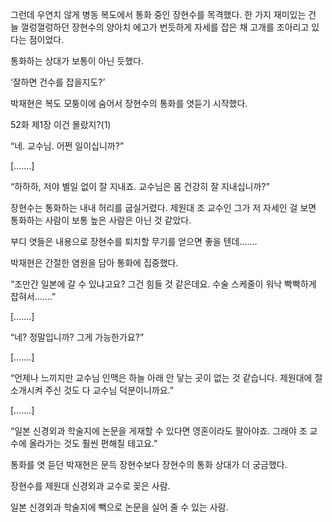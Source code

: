 그런데 우연치 않게 병동 복도에서 통화 중인 장현수를 목격했다. 한 가지 재미있는 건 늘 껄렁껄렁하던 장현수의 양아치 에고가 번듯하게 자세를 잡은 채 고개를 조아리고 있다는 점이었다.

통화하는 상대가 보통이 아닌 듯했다.

‘잘하면 건수를 잡을지도?’

박재현은 복도 모퉁이에 숨어서 장현수의 통화를 엿듣기 시작했다.

52화 제1장 이건 몰랐지?(1)

“네. 교수님. 어쩐 일이십니까?”

[…….]

“하하하, 저야 별일 없이 잘 지내죠. 교수님은 몸 건강히 잘 지내십니까?”

장현수는 통화하는 내내 허리를 굽실거렸다. 제원대 조 교수인 그가 저 자세인 걸 보면 통화하는 사람이 보통 높은 사람은 아닌 것 같았다.

부디 엿들은 내용으로 장현수를 퇴치할 무기를 얻으면 좋을 텐데…….

박재현은 간절한 염원을 담아 통화에 집중했다.

“조만간 일본에 갈 수 있냐고요? 그건 힘들 것 같은데요. 수술 스케줄이 워낙 빡빡하게 잡혀서…….”

[…….]

“네? 정말입니까? 그게 가능한가요?”

[…….]

“언제나 느끼지만 교수님 인맥은 하늘 아래 안 닿는 곳이 없는 것 같습니다. 제원대에 절 소개시켜 주신 것도 다 교수님 덕분이니까요.”

[…….]

“일본 신경외과 학술지에 논문을 게재할 수 있다면 영혼이라도 팔아야죠. 그래야 조 교수에 올라가는 것도 훨씬 편해질 테고요.”

통화를 엿 듣던 박재현은 문득 장현수보다 장현수의 통화 상대가 더 궁금했다.

장현수를 제원대 신경외과 교수로 꽂은 사람.

일본 신경외과 학술지에 빽으로 논문을 실어 줄 수 있는 사람.